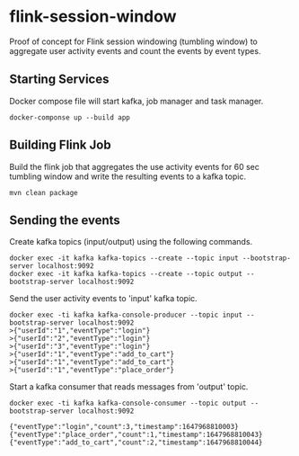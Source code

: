 # flink-session-window
Proof of concept for Flink session windowing (tumbling window) to aggregate user activity events and count the events by event 
types.

## Starting Services
Docker compose file will start kafka, job manager and task manager.

    docker-componse up --build app

## Building Flink Job
Build the flink job that aggregates the use activity events for 60 sec tumbling window and 
write the resulting events to a kafka topic.

    mvn clean package

## Sending the events

Create kafka topics (input/output) using the following commands.

    docker exec -it kafka kafka-topics --create --topic input --bootstrap-server localhost:9092
    docker exec -it kafka kafka-topics --create --topic output --bootstrap-server localhost:9092

Send the user activity events to 'input' kafka topic. 

    docker exec -ti kafka kafka-console-producer --topic input --bootstrap-server localhost:9092
    >{"userId":"1","eventType":"login"}
    >{"userId":"2","eventType":"login"}
    >{"userId":"3","eventType":"login"}
    >{"userId":"1","eventType":"add_to_cart"}
    >{"userId":"1","eventType":"add_to_cart"}
    >{"userId":"1","eventType":"place_order"}

Start a kafka consumer that reads messages from 'output'  topic.

    docker exec -ti kafka kafka-console-consumer --topic output --bootstrap-server localhost:9092

    {"eventType":"login","count":3,"timestamp":1647968810003}
    {"eventType":"place_order","count":1,"timestamp":1647968810043}
    {"eventType":"add_to_cart","count":2,"timestamp":1647968810044}
